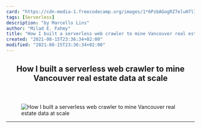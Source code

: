 ```yaml
---
card: "https://cdn-media-1.freecodecamp.org/images/1*6PzbAGogRZ7eluH7lI17fA.png"
tags: [Serverless]
description: "by Marcello Lins"
author: "Milad E. Fahmy"
title: "How I built a serverless web crawler to mine Vancouver real estate data at scale"
created: "2021-08-15T23:36:34+02:00"
modified: "2021-08-15T23:36:34+02:00"
---
```

<div class="site-wrapper">
<main id="site-main" class="site-main outer">
<div class="inner">
<article class="post-full post tag-serverless tag-programming tag-data-science tag-tech tag-startup ">
<header class="post-full-header">
<h1 class="post-full-title">How I built a serverless web crawler to mine Vancouver real estate data at scale</h1>
</header>
<figure class="post-full-image">
<picture>
<source media="(max-width: 700px)" sizes="1px" srcset="data:image/gif;base64,R0lGODlhAQABAIAAAAAAAP///yH5BAEAAAAALAAAAAABAAEAAAIBRAA7 1w">
<source media="(min-width: 701px)" sizes="(max-width: 800px) 400px,
(max-width: 1170px) 700px,
1400px" srcset="https://cdn-media-1.freecodecamp.org/images/1*6PzbAGogRZ7eluH7lI17fA.png 300w,
https://cdn-media-1.freecodecamp.org/images/1*6PzbAGogRZ7eluH7lI17fA.png 600w,
https://cdn-media-1.freecodecamp.org/images/1*6PzbAGogRZ7eluH7lI17fA.png 1000w,
https://cdn-media-1.freecodecamp.org/images/1*6PzbAGogRZ7eluH7lI17fA.png 2000w">
<img onerror="this.style.display='none'" src="https://cdn-media-1.freecodecamp.org/images/1*6PzbAGogRZ7eluH7lI17fA.png" alt="How I built a serverless web crawler to mine Vancouver real estate data at scale">
</picture>
</figure>
<section class="post-full-content">
<div class="post-content medium-migrated-article">
</div>
<hr>
</section>
</article>
</div>
</main>
</div>
<!-- Google Tag Manager (noscript) -->
<!-- End Google Tag Manager (noscript) -->
